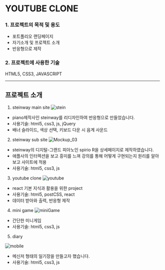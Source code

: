 # YOUTUBE CLONE


### 1. 프로젝트의 목적 및 용도

- 포트폴리오 랜딩페이지
- 자기소개 및 프로젝트 소개
- 반응형으로 제작



### 2. 프로젝트에 사용한 기술

HTML5, CSS3, JAVASCRIPT




---


## 프로젝트 소개

1. steinway main site 
![stein](https://user-images.githubusercontent.com/84313420/124916607-cfd62480-e02d-11eb-9f6e-2288719cbbca.png)
-  piano제작사인 steinway를 리디자인하여 반응형으로 만들었습니다.
-  사용기술: html5, css3, js, jQuery
-  배너 슬라이드, 색상 선택, 키보드 다운 시 음계 사운드

2. steinway sub site
![Mockup_03](https://user-images.githubusercontent.com/84313420/124916628-d6649c00-e02d-11eb-999c-e0b4b0b8a4be.png)
- steinway의 디지털-그랜드 피아노인 spirio R을 상세페이지로 제작하였습니다.
- 애플사의 인터렉션을 보고 흥미를 느껴 강의를 통해 어떻게 구현되는지 원리를 알아보고 사이트에 적용
- 사용기술: html5, css3, js

3. youtube clone
![youtube](https://user-images.githubusercontent.com/84313420/124901559-153e2600-e01d-11eb-8f18-f83dca716627.png)
- react 기본 지식과 활용을 위한 project
- 사용기술: html5, postCSS, react
- 데이터 받아와 출력, 반응형 제작

4. mini game
![miniGame](https://user-images.githubusercontent.com/84313420/124916639-d8c6f600-e02d-11eb-9593-4860b65c7f53.png)
- 간단한 미니게임
- 사용기술: html5, css3, js

5. diary

![mobile](https://user-images.githubusercontent.com/84313420/124916643-d9f82300-e02d-11eb-8e9d-99425e4c297b.png)
- 메신저 형태의 일기장을 만들고자 했습니다.
- 사용기술: html5, css3, js





